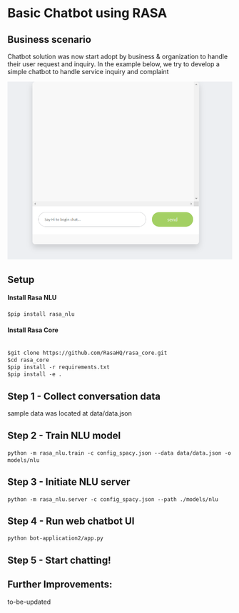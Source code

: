 # Basic Chatbot using RASA 

## Business scenario 

Chatbot solution was now start adopt by business & organization to handle their user request and inquiry. In the example below, we try to develop a simple chatbot to handle service inquiry and complaint 

![](insightflows_chatbot2.gif)



## Setup 

#### Install Rasa NLU

`$pip install rasa_nlu`

#### Install Rasa Core

```

$git clone https://github.com/RasaHQ/rasa_core.git
$cd rasa_core
$pip install -r requirements.txt
$pip install -e .
```



## Step 1 - Collect conversation data 

sample data was located at data/data.json


## Step 2 - Train NLU model

```
python -m rasa_nlu.train -c config_spacy.json --data data/data.json -o models/nlu
```


## Step 3 - Initiate NLU server 

```
python -m rasa_nlu.server -c config_spacy.json --path ./models/nlu
```

## Step 4 - Run web chatbot UI 

```
python bot-application2/app.py
```


## Step 5 - Start chatting!





## Further Improvements:

to-be-updated
